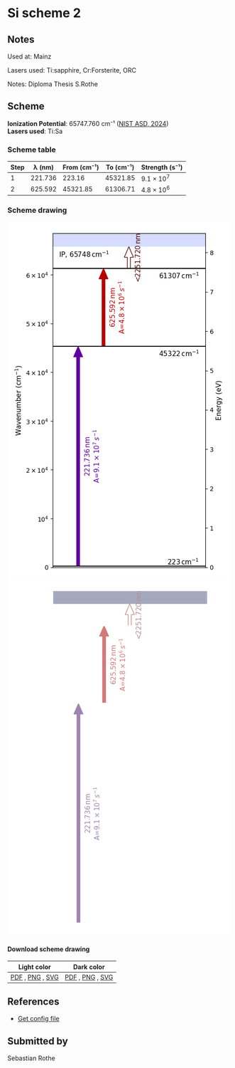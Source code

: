 # Si scheme 2

## Notes

Used at: Mainz

Lasers used: Ti:sapphire, Cr:Forsterite, ORC

Notes: Diploma Thesis S.Rothe





## Scheme

**Ionization Potential**: 65747.760 cm⁻¹ ([NIST ASD, 2024](https://www.nist.gov/pml/atomic-spectra-database))  
**Lasers used**: Ti:Sa

### Scheme table

| Step | λ (nm)  | From (cm⁻¹) | To (cm⁻¹) |    Strength (s⁻¹)    |
| ---- | ------- | ----------- | --------- | -------------------- |
| 1    | 221.736 | 223.16      | 45321.85  | 9.1 × 10<sup>7</sup> |
| 2    | 625.592 | 45321.85    | 61306.71  | 4.8 × 10<sup>6</sup> |


### Scheme drawing

![si scheme, light mode](si-002/si-002-light.png#only-light)
![si scheme, dark mode](si-002/si-002-dark-web.png#only-dark)

#### Download scheme drawing

|                                            Light color                                            |                                           Dark color                                           |
| ------------------------------------------------------------------------------------------------- | ---------------------------------------------------------------------------------------------- |
| [PDF](si-002/si-002-light.pdf) , [PNG](si-002/si-002-light.png) , [SVG](si-002/si-002-light.svg)  | [PDF](si-002/si-002-dark.pdf) , [PNG](si-002/si-002-dark.png) , [SVG](si-002/si-002-dark.svg)  |


## References

  - [Get config file](https://github.com/RIMS-Code/rims-code.github.io/blob/main/db/si-002.json)



## Submitted by

Sebastian Rothe

